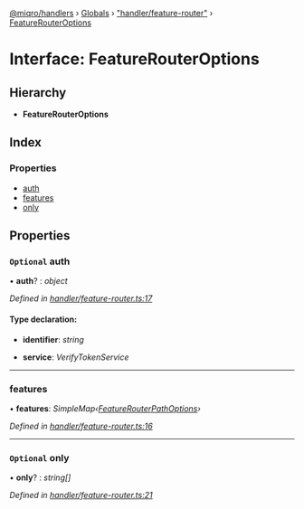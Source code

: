 [@miqro/handlers](../README.md) › [Globals](../globals.md) › ["handler/feature-router"](../modules/_handler_feature_router_.md) › [FeatureRouterOptions](_handler_feature_router_.featurerouteroptions.md)

# Interface: FeatureRouterOptions

## Hierarchy

* **FeatureRouterOptions**

## Index

### Properties

* [auth](_handler_feature_router_.featurerouteroptions.md#optional-auth)
* [features](_handler_feature_router_.featurerouteroptions.md#features)
* [only](_handler_feature_router_.featurerouteroptions.md#optional-only)

## Properties

### `Optional` auth

• **auth**? : *object*

*Defined in [handler/feature-router.ts:17](https://github.com/claukers/miqro-express/blob/8fe809c/src/handler/feature-router.ts#L17)*

#### Type declaration:

* **identifier**: *string*

* **service**: *VerifyTokenService*

___

###  features

• **features**: *SimpleMap‹[FeatureRouterPathOptions](_handler_feature_router_.featurerouterpathoptions.md)›*

*Defined in [handler/feature-router.ts:16](https://github.com/claukers/miqro-express/blob/8fe809c/src/handler/feature-router.ts#L16)*

___

### `Optional` only

• **only**? : *string[]*

*Defined in [handler/feature-router.ts:21](https://github.com/claukers/miqro-express/blob/8fe809c/src/handler/feature-router.ts#L21)*
